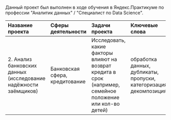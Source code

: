 Данный проект был выполнен в ходе обучения в Яндекс.Практикуме по профессии "Аналитик данных" / "Специалист по Data Science".

| Название проекта | Сферы деятельности | Задачи проекта | Ключевые слова | Ключевые навыки |
| :--------------- | :----------------- | :------------- | :------------- | :-------------- |
| 2. Анализ банковских данных (исследование надёжности заёмщиков) | Банковская сфера, кредитование | Исследовать, какие факторы влияют на возврат кредита в срок (например, семейное положение или кол-во детей) | обработка данных, дубликаты, пропуски, категоризация, декомпозиция | предобработка данных, Python, Pandas |
